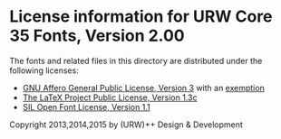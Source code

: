# License information for URW Core 35 Fonts, Version 2.00

The fonts and related files in this directory are distributed under the following licenses:

- [GNU Affero General Public License, Version 3](./COPYING) with an [exemption](./LICENSE)
- [The LaTeX Project Public License, Version 1.3c](./LICENSE.LPPL)
- [SIL Open Font License, Version 1.1](./LICENSE.OFL)

Copyright 2013,2014,2015 by (URW)++ Design & Development
